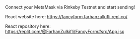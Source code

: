 Connect your MetaMask via Rinkeby Testnet and start sending!

React website here: https://fancyform.farhanzulkifli.repl.co/

React repository here: https://replit.com/@FarhanZulkifli/FancyForm#src/App.jsx